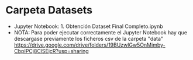 # Carpeta Datasets

- Jupyter Notebook: 1. Obtención Dataset Final Completo.ipynb
- NOTA: Para poder ejecutar correctamente el Jupyter Notebook hay que descargase previamente los ficheros csv de la carpeta "data" https://drive.google.com/drive/folders/19BUzwlGw5OnMimby-CbpIPCj8ClSEjcR?usp=sharing
